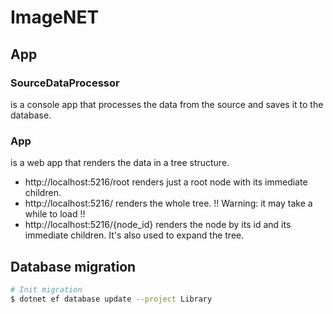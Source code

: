 # ImageNET

## App

### SourceDataProcessor 
is a console app that processes the data from the source and saves it to the database.

### App
is a web app that renders the data in a tree structure.

- http://localhost:5216/root renders just a root node with its immediate children.
- http://localhost:5216/ renders the whole tree. !! Warning: it may take a while to load !!
- http://localhost:5216/{node_id} renders the node by its id and its immediate children. It's also used to expand the tree.

## Database migration

```bash
# Init migration
$ dotnet ef database update --project Library 
```
